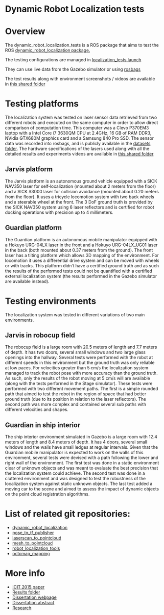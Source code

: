 Dynamic Robot Localization tests
================================

# Overview

The dynamic_robot_localization_tests is a ROS package that aims to test the ROS [dynamic_robot_localization package.](https://github.com/carlosmccosta/dynamic_robot_localization)

The testing configurations are managed in [localization_tests.launch](https://github.com/carlosmccosta/dynamic_robot_localization_tests/blob/hydro-devel/launch/localization_tests.launch)

They can use live data from the Gazebo simulator or using [rosbags](https://github.com/carlosmccosta/dynamic_robot_localization_tests/tree/hydro-devel/datasets)

The test results along with environment screenshots / videos are available in [this shared folder](https://www.dropbox.com/sh/nwb6gezj2dan187/AABM2u4BGd12lN__nYFwSktLa?dl=0)



# Testing platforms

The localization system was tested on laser sensor data retrieved from two different robots and executed on the same computer in order to allow direct comparison of computation time. This computer was a Clevo P370EM3 laptop with a Intel Core i7 3630QM CPU at 2.4GHz, 16 GB of RAM DDR3, NVidia GTX680M graphics card and a Samsung 840 Pro SSD.
The sensor data was recorded into rosbags, and is publicly available in the [datasets folder](https://github.com/carlosmccosta/dynamic_robot_localization_tests/tree/hydro-devel/datasets).
The hardware specifications of the lasers used along with all the detailed results and experiments videos are available in [this shared folder](https://www.dropbox.com/sh/nwb6gezj2dan187/AABM2u4BGd12lN__nYFwSktLa?dl=0)

## Jarvis platform
The Jarvis platform is an autonomous ground vehicle equipped with a SICK NAV350 laser for self-localization (mounted about 2 meters from the floor) and a SICK S3000 laser for collision avoidance (mounted about 0.20 meters from the floor). It uses a tricycle locomotion system with two back wheels and a steerable wheel at the front. The 3 DoF ground truth is provided by the SICK NAV350 system using 6 laser reflectors and is certified for robot docking operations with precision up to 4 millimeters.

## Guardian platform
The Guardian platform is an autonomous mobile manipulator equipped with a Hokuyo URG-04LX laser in the front and a Hokuyo URG-04LX_UG01 laser in the back (both mounted about 0.37 meters from the ground). The front laser has a tilting platform which allows 3D mapping of the environment. For locomotion it uses a differential drive system and can be moved with wheels or with tracks. This platform didn’t have a certified ground truth and as such the results of the performed tests could not be quantified with a certified external localization system (the results performed in the Gazebo simulator are available instead).



# Testing environments

The localization system was tested in different variations of two main environments.

## Jarvis in robocup field
The robocup field is a large room with 20.5 meters of length and 7.7 meters of depth. It has two doors, several small windows and two large glass openings into the hallway.
Several tests were performed with the robot at different speeds in this environment but the ground truth was only reliable at low paces. For velocities greater than 5 cm/s the localization system managed to track the robot pose with more accuracy than the ground truth. As such, only the results of the robot moving at 5 cm/s will are available (along with the tests performed in the Stage simulator). These tests were performed with two different movement paths. The first is a simple rounded path that aimed to test the robot in the region of space that had better ground truth (due to its position in relation to the laser reflectors). The second path was more complex and contained several sub paths with different velocities and shapes.

## Guardian in ship interior
The ship interior environment simulated in Gazebo is a large room with 12.4 meters of length and 8.4 meters of depth. It has 4 doors, several small windows and the walls have small ledges at regular intervals.
Given that the Guardian mobile manipulator is expected to work on the walls of this environment, several tests were devised with a path following the lower and right wall of the environment.
The first test was done in a static environment clear of unknown objects and was meant to evaluate the best precision that the localization system could achieve. The second test was done in a cluttered environment and was designed to test the robustness of the localization system against static unknown objects. The last test added a moving car to the scene and aimed to assess the impact of dynamic objects on the point cloud registration algorithms.



# List of related git repositories:

* [dynamic_robot_localization](https://github.com/carlosmccosta/dynamic_robot_localization)
* [pose_to_tf_publisher](https://github.com/carlosmccosta/pose_to_tf_publisher)
* [laserscan_to_pointcloud](https://github.com/carlosmccosta/laserscan_to_pointcloud)
* [mesh_to_pointcloud](https://github.com/carlosmccosta/mesh_to_pointcloud)
* [robot_localization_tools](https://github.com/carlosmccosta/robot_localization_tools)
* [octomap_mapping](https://github.com/carlosmccosta/octomap_mapping)



# More info

* [ICIT 2015 paper](https://www.dropbox.com/sh/yizj93xtvsapl9e/AABdCPKrMX2V58vzpzECKiExa?dl=0)
* [Results folder](https://www.dropbox.com/sh/nwb6gezj2dan187/AABM2u4BGd12lN__nYFwSktLa?dl=0)
* [Dissertation webpage](http://carlosmccosta.wix.com/personal-webpage#!dissertation/c12dl)
* [Dissertation abstract](http://1drv.ms/1odZRYO)
* [Research](http://1drv.ms/1l8yGei)
